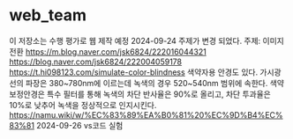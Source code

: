# web_team
이 저장소는 수행 평가로 웹 제작 예정
2024-09-24 주제가 변경 되었다. 주제: 이미지 전환
https://m.blog.naver.com/jsk6824/222016044321
https://blog.naver.com/jsk6824/222004059178
https://t.hi098123.com/simulate-color-blindness
색약자용 안경도 있다. 가시광선의 파장은 380~780nm에 이르는데 녹색의 경우 520~540nm 범위에 속한다. 색약 보정안경은 특수 필터를 통해 녹색의 차단 반사율은 90%로 올리고, 차단 투과율은 10%로 낮추어 녹색을 정상적으로 인지시킨다.
https://namu.wiki/w/%EC%83%89%EA%B0%81%20%EC%9D%B4%EC%83%81
2024-09-26 vs코드 실험